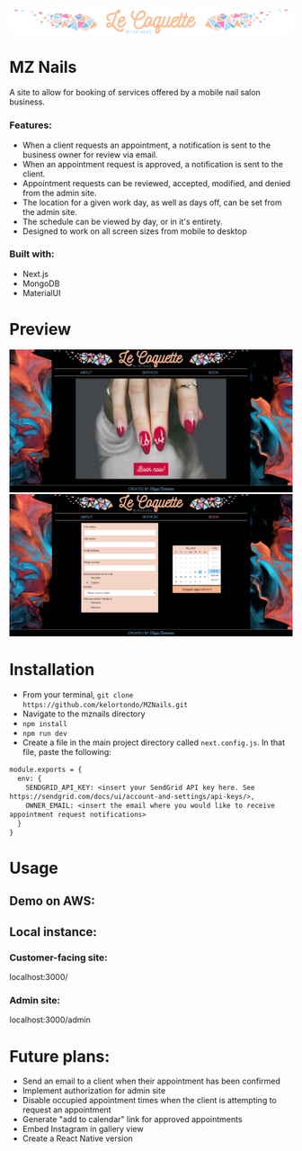 <img src='public/shortBanner.png'/>

# MZ Nails
A site to allow for booking of services offered by a mobile nail salon business.
### Features:
- When a client requests an appointment, a notification is sent to the business owner for review via email.
- When an appointment request is approved, a notification is sent to the client.
- Appointment requests can be reviewed, accepted, modified, and denied from the admin site.
- The location for a given work day, as well as days off, can be set from the admin site.
- The schedule can be viewed by day, or in it's entirety.
- Designed to work on all screen sizes from mobile to desktop

### Built with:
- Next.js
- MongoDB
- MaterialUI

# Preview
<img src='public/Screen Shot 2021-05-20 at 2.20.59 PM.png'/>
<img src='public/Screen Shot 2021-05-20 at 8.15.25 PM.png'/>

# Installation
- From your terminal, `git clone https://github.com/kelortondo/MZNails.git`
- Navigate to the mznails directory
- `npm install`
- `npm run dev`
- Create a file in the main project directory called `next.config.js`. In that file, paste the following:
```
module.exports = {
  env: {
    SENDGRID_API_KEY: <insert your SendGrid API key here. See https://sendgrid.com/docs/ui/account-and-settings/api-keys/>,
    OWNER_EMAIL: <insert the email where you would like to receive appointment request notifications>
  }
}
```

# Usage
## Demo on AWS:

## Local instance:
### Customer-facing site:
localhost:3000/
### Admin site:
localhost:3000/admin

# Future plans:
- Send an email to a client when their appointment has been confirmed
- Implement authorization for admin site
- Disable occupied appointment times when the client is attempting to request an appointment
- Generate "add to calendar" link for approved appointments
- Embed Instagram in gallery view 
- Create a React Native version
